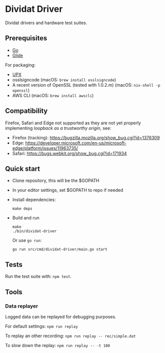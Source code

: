 # Dividat Driver

Dividat drivers and hardware test suites.

## Prerequisites

-   [Go](https://golang.org/)
-   [Glide](https://glide.sh/)

For packaging:

-   [UPX](https://upx.github.io/)
-   osslsigncode (macOS: `brew install osslsigncode`)
-   A recent version of OpenSSL (tested with 1.0.2.m) (macOS: `nix-shell -p openssl`)
-   AWS CLI (macOS: `brew install awscli`)

## Compatibility

Firefox, Safari and Edge not supported as they are not yet properly implementing _loopback as a trustworthy origin_, see:

-   Firefox (tracking): <https://bugzilla.mozilla.org/show_bug.cgi?id=1376309>
-   Edge: <https://developer.microsoft.com/en-us/microsoft-edge/platform/issues/11963735/>
-   Safari: <https://bugs.webkit.org/show_bug.cgi?id=171934>

## Quick start

-   Clone repository, this will be the $GOPATH

-   In your editor settings, set $GOPATH to repo if needed

-   Install dependencies:

        make deps

-   Build and run

        make
        ./bin/dividat-driver

    Or use `go run`:

        go run src/cmd/dividat-driver/main.go start

## Tests

Run the test suite with: `npm test`.

## Tools

### Data replayer

Logged data can be replayed for debugging purposes.

For default settings: `npm run replay`

To replay an other recording: `npm run replay -- rec/simple.dat`

To slow down the replay: `npm run replay -- -t 100`

